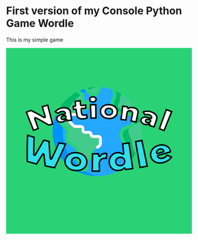 <h1>First version of my Console Python Game Wordle</h1>

<p>This is my simple game</p>
<img src="national_wordle.png">
